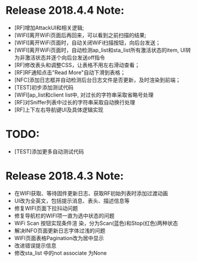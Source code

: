 # Release 2018.4.4 Note:
- [RF]增加AttackUI和相关逻辑;
- [WIFI]离开WiFi页面后再回来，可以看到之前扫描的结果;
- [WIFI]离开WiFi页面时，自动关闭WiFi扫描按钮，向后台发送；
- [WIFI]离开WiFi页面时，自动检测ap_list和sta_list所有激活状态的item, UI转为非激活状态并逐个向后台发送off指令
- [RF]修改表头和调整CSS，让表格不用左右滑动查看；
- [RF]RF通知点击"Read More"自动下滑到表格；
- [NFC]添加日志框并自动检测后台日志文件是否更新，及时渲染到前端；
- [TEST]初步添加测试代码
- [WIFI]ap_list和client list中, 对过长的字符串采取省略号处理
- [RF]对Sniffer列表中过长的字符串采取自动换行处理
- [RF]上下左右导航键UI及具体逻辑实现
# TODO:
- [TEST]添加更多自动测试代码



# Release 2018.4.3 Note:

- 在WIFI获取、等待固件更新日志、获取RF初始列表时添加过渡动画
- UI改为全英文，包括提示消息、表头、描述信息等
- 修复WIFI页面下拉抖动问题
- 修复导航栏的WIFI项一直为选中状态的问题
- WiFi Scan 按钮实现条件渲 染，分为Scan(蓝色)和Stop(红色)两种状态
- 解决INFO页面更新日志字体过浅的问题
- WIFI页面表格Pagination改为居中显示
- 改进错误提示信息
- 修改sta_list 中的not associate 为None




